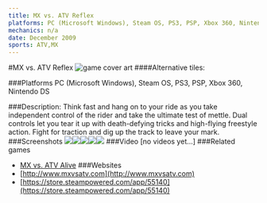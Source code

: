 ```yaml
---
title: MX vs. ATV Reflex
platforms: PC (Microsoft Windows), Steam OS, PS3, PSP, Xbox 360, Nintendo DS
mechanics: n/a
date: December 2009
sports: ATV,MX
---
```

#MX vs. ATV Reflex
![game cover art](//images.igdb.com/igdb/image/upload/t_cover_big/h39pudvgw01eoloss34q.jpg "Logo Title Text 1")
####Alternative tiles:

###Platforms
PC (Microsoft Windows), Steam OS, PS3, PSP, Xbox 360, Nintendo DS

###Description:
Think fast and hang on to your ride as you take independent control of the rider and take the ultimate test of mettle. Dual controls let you tear it up with death-defying tricks and high-flying freestyle action. Fight for traction and dig up the track to leave your mark.
###Screenshots
<a target="_blank" rel="noopener noreferrer" href="//images.igdb.com/igdb/image/upload/t_cover_big/biltxzj6mo774doeljxq.jpg"><img src="//images.igdb.com/igdb/image/upload/t_thumb/biltxzj6mo774doeljxq.jpg"/></a><a target="_blank" rel="noopener noreferrer" href="//images.igdb.com/igdb/image/upload/t_cover_big/eyvvheefq84wcyixij5q.jpg"><img src="//images.igdb.com/igdb/image/upload/t_thumb/eyvvheefq84wcyixij5q.jpg"/></a><a target="_blank" rel="noopener noreferrer" href="//images.igdb.com/igdb/image/upload/t_cover_big/jx6egu1wvmfihmhbtz4c.jpg"><img src="//images.igdb.com/igdb/image/upload/t_thumb/jx6egu1wvmfihmhbtz4c.jpg"/></a><a target="_blank" rel="noopener noreferrer" href="//images.igdb.com/igdb/image/upload/t_cover_big/wavwo3dqikjgbe9bygqg.jpg"><img src="//images.igdb.com/igdb/image/upload/t_thumb/wavwo3dqikjgbe9bygqg.jpg"/></a><a target="_blank" rel="noopener noreferrer" href="//images.igdb.com/igdb/image/upload/t_cover_big/g1enchzzkxcwcwk5swsy.jpg"><img src="//images.igdb.com/igdb/image/upload/t_thumb/g1enchzzkxcwcwk5swsy.jpg"/></a>
###Video
[no videos yet...]
###Related games
* [MX vs. ATV Alive](/games/mx-vs-atv-alive-18266/)
###Websites
* [http://www.mxvsatv.com](http://www.mxvsatv.com)
* [https://store.steampowered.com/app/55140](https://store.steampowered.com/app/55140)
